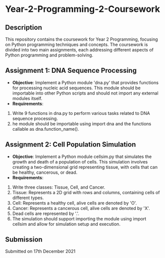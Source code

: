 # Year-2-Programming-2-Coursework

## **Description**

This repository contains the coursework for Year 2 Programming, focusing on Python programming techniques and concepts. The coursework is divided into two main assignments, each addressing different aspects of Python programming and problem-solving.

## **Assignment 1: DNA Sequence Processing**

- **Objective**: Implement a Python module 'dna.py' that provides functions for processing nucleic acid sequences. This module should be importable into other Python scripts and should not import any external modules itself.
- **Requirements**:
1) Write 9 functions in dna.py to perform various tasks related to DNA sequence processing.
2) he module should be importable using import dna and the functions callable as dna.function_name().
  
## **Assignment 2: Cell Population Simulation**

- **Objective**:  Implement a Python module cellsim.py that simulates the growth and death of a population of cells. This simulation involves creating a two-dimensional grid representing tissue, with cells that can be healthy, cancerous, or dead.
- **Requirements**:
1)  Write three classes: Tissue, Cell, and Cancer.
2) Tissue: Represents a 2D grid with rows and columns, containing cells of different types.
3) Cell: Represents a healthy cell, alive cells are denoted by 'O'.
4) Cancer: Represents a cancerous cell, alive cells are denoted by 'X'.
5) Dead cells are represented by '.'.
6) The simulation should support importing the module using import cellsim and allow for simulation setup and execution.

## **Submission**
Submitted on 17th December 2021 





